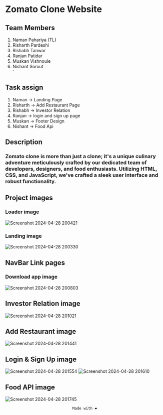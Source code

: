 # Zomato Clone Website

## Team Members 
 
1. Naman Pahariya (TL)<br>
2. Risharth Pardeshi <br>
3. Rishabh Tanwar<br>
4. Ranjan Patidar<br>
5. Muskan Vishnoule<br>
6. Nishant Sorout<br>`

## Task assign

1. Naman -> Landing Page<br>
2. Risharth -> Add Restaurant Page<br>
3. Rishabh -> Investor Relation<br>
4. Ranjan -> login and sign up page<br>
5. Muskan -> Footer Design<br>
6. Nishant -> Food Api<br>


## Description
### Zomato clone is more than just a clone; it's a unique culinary adventure meticulously crafted by our dedicated team of developers, designers, and food enthusiasts. Utilizing HTML, CSS, and JavaScript, we've crafted a sleek user interface and robust functionality.
## Project images 
### Loader image
![Screenshot 2024-04-28 200421](https://github.com/NamanPahariya/Railworld_Project/assets/124023751/ace4e023-1f80-4d3e-9252-6579df4f13ff)

### Landing image
![Screenshot 2024-04-28 200330](https://github.com/NamanPahariya/Railworld_Project/assets/124023751/60a37f36-8a34-4ab6-867a-3d00d1f8c63a)

## NavBar Link pages 

### Download app image
![Screenshot 2024-04-28 200803](https://github.com/NamanPahariya/Railworld_Project/assets/124023751/6d2635fc-ee59-453f-a2a4-f96d970ee548)

## Investor Relation image
![Screenshot 2024-04-28 201021](https://github.com/NamanPahariya/Railworld_Project/assets/124023751/6b11566d-60ea-4e2d-a0d1-a4a6ec5acd77)

## Add Restaurant image
![Screenshot 2024-04-28 201441](https://github.com/NamanPahariya/Railworld_Project/assets/124023751/0858de91-e285-4f4d-9283-03d0168301d5)

## Login & Sign Up image
![Screenshot 2024-04-28 201554](https://github.com/NamanPahariya/Railworld_Project/assets/124023751/ea8b18df-4039-4ca0-9d50-08cc58866737)
![Screenshot 2024-04-28 201610](https://github.com/NamanPahariya/Railworld_Project/assets/124023751/c4da65d3-d5b6-401e-b5d7-11b834da9021)

## Food API image
![Screenshot 2024-04-28 201745](https://github.com/NamanPahariya/Railworld_Project/assets/124023751/44ff5f2c-3ec1-4e6f-be1b-476b23b87328)


                                  Made with ❤️
